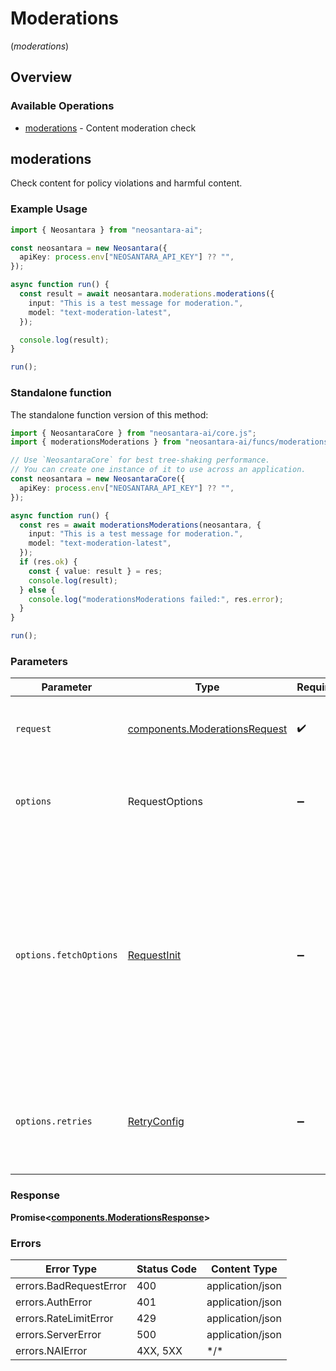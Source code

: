 # Moderations
(*moderations*)

## Overview

### Available Operations

* [moderations](#moderations) - Content moderation check

## moderations

Check content for policy violations and harmful content.

### Example Usage

```typescript
import { Neosantara } from "neosantara-ai";

const neosantara = new Neosantara({
  apiKey: process.env["NEOSANTARA_API_KEY"] ?? "",
});

async function run() {
  const result = await neosantara.moderations.moderations({
    input: "This is a test message for moderation.",
    model: "text-moderation-latest",
  });

  console.log(result);
}

run();
```

### Standalone function

The standalone function version of this method:

```typescript
import { NeosantaraCore } from "neosantara-ai/core.js";
import { moderationsModerations } from "neosantara-ai/funcs/moderationsModerations.js";

// Use `NeosantaraCore` for best tree-shaking performance.
// You can create one instance of it to use across an application.
const neosantara = new NeosantaraCore({
  apiKey: process.env["NEOSANTARA_API_KEY"] ?? "",
});

async function run() {
  const res = await moderationsModerations(neosantara, {
    input: "This is a test message for moderation.",
    model: "text-moderation-latest",
  });
  if (res.ok) {
    const { value: result } = res;
    console.log(result);
  } else {
    console.log("moderationsModerations failed:", res.error);
  }
}

run();
```

### Parameters

| Parameter                                                                                                                                                                      | Type                                                                                                                                                                           | Required                                                                                                                                                                       | Description                                                                                                                                                                    |
| ------------------------------------------------------------------------------------------------------------------------------------------------------------------------------ | ------------------------------------------------------------------------------------------------------------------------------------------------------------------------------ | ------------------------------------------------------------------------------------------------------------------------------------------------------------------------------ | ------------------------------------------------------------------------------------------------------------------------------------------------------------------------------ |
| `request`                                                                                                                                                                      | [components.ModerationsRequest](../../models/components/moderationsrequest.md)                                                                                                 | :heavy_check_mark:                                                                                                                                                             | The request object to use for the request.                                                                                                                                     |
| `options`                                                                                                                                                                      | RequestOptions                                                                                                                                                                 | :heavy_minus_sign:                                                                                                                                                             | Used to set various options for making HTTP requests.                                                                                                                          |
| `options.fetchOptions`                                                                                                                                                         | [RequestInit](https://developer.mozilla.org/en-US/docs/Web/API/Request/Request#options)                                                                                        | :heavy_minus_sign:                                                                                                                                                             | Options that are passed to the underlying HTTP request. This can be used to inject extra headers for examples. All `Request` options, except `method` and `body`, are allowed. |
| `options.retries`                                                                                                                                                              | [RetryConfig](../../lib/utils/retryconfig.md)                                                                                                                                  | :heavy_minus_sign:                                                                                                                                                             | Enables retrying HTTP requests under certain failure conditions.                                                                                                               |

### Response

**Promise\<[components.ModerationsResponse](../../models/components/moderationsresponse.md)\>**

### Errors

| Error Type             | Status Code            | Content Type           |
| ---------------------- | ---------------------- | ---------------------- |
| errors.BadRequestError | 400                    | application/json       |
| errors.AuthError       | 401                    | application/json       |
| errors.RateLimitError  | 429                    | application/json       |
| errors.ServerError     | 500                    | application/json       |
| errors.NAIError        | 4XX, 5XX               | \*/\*                  |